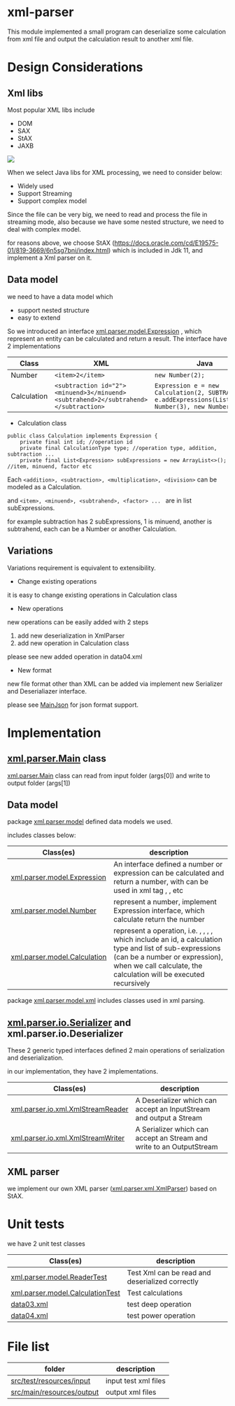 # xml-parser

This module implemented a small program can deserialize some calculation from xml file and output the calculation result to another xml file.

# Design Considerations

## Xml libs

Most popular XML libs include

- DOM
- SAX
- StAX
- JAXB

![](https://www.baeldung.com/wp-content/uploads/2016/07/xmlapi_table-1.png)

When we select Java libs for XML processing, we need to consider below:

- Widely used
- Support Streaming
- Support complex model

Since the file can be very big, we need to read and process the file in streaming mode,
also because we have some nested structure, we need to deal with complex model.

for reasons above, we choose StAX (https://docs.oracle.com/cd/E19575-01/819-3669/6n5sg7bni/index.html)
which is included in Jdk 11, and implement a Xml parser on it.

## Data model

we need to have a data model which

- support nested structure
- easy to extend

So we introduced an interface [xml.parser.model.Expression](src/main/java/xml/parser/model/Expression.java) , which represent an entity can be calculated and return a result.
The interface have 2 implementations

| Class | XML                        | Java                               |
|-------| --------------------------------- | ----------------------------------------- |
| Number| ```<item>2</item>```       | ```new Number(2);``` |
| Calculation | ```<subtraction id="2"><minuend>3</minuend><subtrahend>2</subtrahend></subtraction>``` | ```Expression e = new Calculation(2, SUBTRACTION); e.addExpressions(List.of(new Number(3), new Number(2));``` |

* Calculation class

```
public class Calculation implements Expression {
    private final int id; //operation id
    private final CalculationType type; //operation type, addition, subtraction ...
    private final List<Expression> subExpressions = new ArrayList<>(); //item, minuend, factor etc
```

Each ```<addition>, <subtraction>, <multiplication>, <division>``` can be modeled as a Calculation.

and ```<item>, <minuend>, <subtrahend>, <factor> ... ``` are in list subExpressions.

for example subtraction has 2 subExpressions, 1 is minuend, another is subtrahend, each can be a Number or another Calculation.

## Variations

Variations requirement is equivalent to extensibility.

* Change existing operations

it is easy to change existing operations in Calculation class

* New operations

new operations can be easily added with 2 steps

1. add new deserialization in XmlParser
2. add new operation in Calculation class

please see new added <power> operation in data04.xml

* New format

new file format other than XML can be added via implement new Serializer and Deserialiazer interface.

please see [MainJson](src/main/java/xml/parser/MainJson.java) for json format support.

# Implementation

## [xml.parser.Main](src/main/java/xml/parser/Main.java) class

[xml.parser.Main](src/main/java/xml/parser/Main.java) class can read from input folder (args[0]) and write to output folder (args[1])

## Data model

package [xml.parser.model](src/main/java/xml/parser/model) defined data models we used.

includes classes below:

| Class(es)                         | description                               |
| --------------------------------- | ----------------------------------------- |
| [xml.parser.model.Expression](src/main/java/xml/parser/model/Expression.java)       | An interface defined a number or expression can be calculated and return a number, with can be used in xml tag <item>, <minuend>, <factor> etc |
| [xml.parser.model.Number](src/main/java/xml/parser/model/Number.java)           | represent a number, implement Expression interface, which calculate return the number |
| [xml.parser.model.Calculation](src/main/java/xml/parser/model/Calculation.java)      | represent a operation, i.e. <addition>, <substraction>, <multiplication>, <division>, which include an id, a calculation type and list of sub-expressions (can be a number or expression), when we call calculate, the calculation will be executed recursively |

package [xml.parser.model.xml](src/main/java/xml/parser/model/xml) includes classes used in xml parsing.

## [xml.parser.io.Serializer](src/main/java/xml/parser/io/Serializer.java) and xml.parser.io.Deserializer

These 2 generic typed interfaces defined 2 main operations of serialization and deserialization.

in our implementation, they have 2 implementations.

| Class(es)                         | description                               |
| --------------------------------- | ----------------------------------------- |
| [xml.parser.io.xml.XmlStreamReader](src/main/java/xml/parser/io/xml/XmlStreamReader.java) | A Deserializer which can accept an InputStream and output a Stream<Expression> |
| [xml.parser.io.xml.XmlStreamWriter](src/main/java/xml/parser/io/xml/XmlStreamWriter.java) | A Serializer which can accept an Stream<Expression> and write to an OutputStream |

## XML parser

we implement our own XML parser ([xml.parser.xml.XmlParser](src/main/java/xml/parser/xml/XmlParser.java)) based on StAX.

# Unit tests

we have 2 unit test classes

| Class(es)                         | description                               |
| --------------------------------- | ----------------------------------------- |
| [xml.parser.model.ReaderTest](src/test/java/xml/parser/model/ReaderTest.java) | Test Xml can be read and deserialized correctly |
| [xml.parser.model.CalculationTest](src/test/java/xml/parser/model/CalculationTest.java) | Test calculations |
| [data03.xml](src/test/resources/input/data03.xml) | test deep operation |
| [data04.xml](src/test/resources/input/data04.xml) | test power operation |


# File list

| folder                            | description                               |
| --------------------------------- | ----------------------------------------- |
| [src/test/resources/input](src/test/resources/input)          | input test xml files                      |
| [src/main/resources/output](src/main/resources/output)         | output xml files                          |
